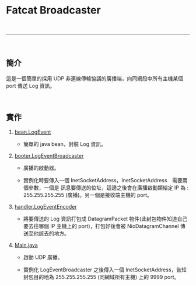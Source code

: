 # Fatcat Broadcaster

<br>

--------------

<br>

## 簡介

這是一個簡單的採用 UDP 非連線傳輸協議的廣播端，向同網段中所有主機某個 port 
傳送 Log 資訊。

<br>

## 實作

1.  [bean.LogEvent](./src/main/java/com/firzo/fatcat/broad/caster/bean/LogEvent.java)

    *   簡單的 java bean，封裝 Log 資訊。
    
2.  [booter.LogEventBroadcaster](./src/main/java/com/firzo/fatcat/broad/caster/booter/LogEventBroadcaster.java)
    
    *   廣播的啟動器。
    
    *   實例化時要傳入一個 InetSocketAddress，InetSocketAddress　需要兩個參數，一個是
    訊息要傳送的位址，這邊之後會在廣播啟動類給定 IP 為 : 255.255.255.255 (廣播)。另一個是接收端主機的 port。
    
3.  [handler.LogEventEncoder](./src/main/java/com/firzo/fatcat/broad/caster/handler/LogEventEncoder.java)

    *   將要傳送的 Log 資訊打包成 DatagramPacket 物件(此封包物件知道自己要去往哪個 IP 主機上的 port)，打包好後會被 NioDatagramChannel
    傳送至他該去的地方。
    
4.  [Main.java](./src/main/java/com/firzo/fatcat/broad/caster/Main.java)

    *   啟動 UDP 廣播。
    
    *   實例化 LogEventBroadcaster 之後傳入一個 InetSocketAddress，告知封包目的地為 255.255.255.255 (同網域所有主機) 上的 9999 port。
    
